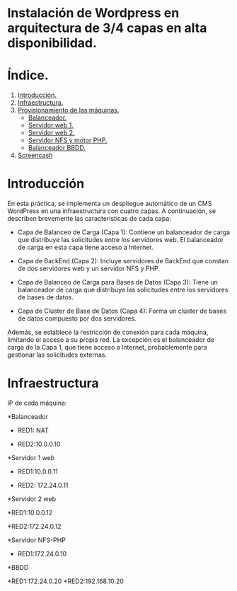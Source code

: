 # Instalación de Wordpress en arquitectura de 3/4 capas en alta disponibilidad.

# Índice.

1. [Introducción.](#introducción)
2. [Infraestructura.](#infraestructura)
3. [Provisionamiento de las máquinas.](provisionamiento_de_las_máquinas) 
    * [Balanceador.](#balanceador)
    * [Servidor web 1.](#servidor-web-1)
    * [Servidor web 2.](#servidor-web-2)
    * [Servidor NFS y motor PHP.](#servidor-nfs-y-motor-php)
    * [Balanceador BBDD.](#balanceador-bbdd)
4. [Screencash](#screencash)

# Introducción


En esta práctica, se implementa un despliegue automático de un CMS WordPress en una infraestructura con cuatro capas. 
A continuación, se describen brevemente las características de cada capa:

- Capa de Balanceo de Carga (Capa 1):
Contiene un balanceador de carga que distribuye las solicitudes entre los servidores web.
El balanceador de carga en esta capa tiene acceso a Internet.

- Capa de BackEnd (Capa 2):
Incluye servidores de BackEnd que constan de dos servidores web y un servidor NFS y PHP.

- Capa de Balanceo de Carga para Bases de Datos (Capa 3):
Tiene un balanceador de carga que distribuye las solicitudes entre los servidores de bases de datos.

- Capa de Clúster de Base de Datos (Capa 4):
Forma un clúster de bases de datos compuesto por dos servidores.

Además, se establece la restricción de conexión para cada máquina, limitando el acceso a su propia red. 
La excepción es el balanceador de carga de la Capa 1, que tiene acceso a Internet, 
probablemente para gestionar las solicitudes externas.

# Infraestructura
IP de cada máquina:

*Balanceador

  * RED1: NAT

  * RED2:10.0.0.10

*Servidor 1 web

  * RED1:10.0.0.11
 
  * RED2: 172.24.0.11

*Servidor 2 web

  *RED1:10.0.0.12
 
  *RED2:172.24.0.12
  
*Servidor NFS-PHP

  * RED1:172.24.0.10

*BBDD

  *RED1:172.24.0.20
  *RED2:192.168.10.20


